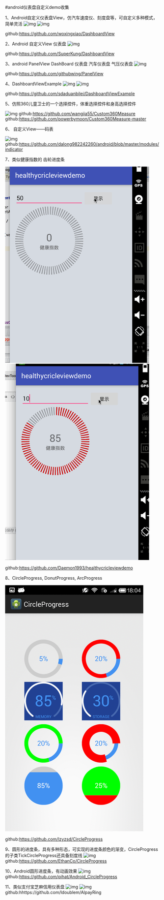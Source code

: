 #android仪表盘自定义demo收集

1、Android自定义仪表盘View，仿汽车速度仪、刻度盘等，可自定义多种模式，简单灵活
![img](https://github.com/woxingxiao/DashboardViewDemo/blob/master/screenshot/Screenshot5.png)
![img](https://github.com/woxingxiao/DashboardViewDemo/blob/master/screenshot/Screenshot6.gif)

github:https://github.com/woxingxiao/DashboardView


2、Android 自定义View 仪表盘
![img](https://github.com/SuperKung/DashboardView/raw/master/dashboard-view.gif)

github:https://github.com/SuperKung/DashboardView


3、android PanelView DashBoard 仪表盘 汽车仪表盘 气压仪表盘
![img](https://github.com/githubwing/PanelView/raw/master/perview.gif)

github:https://github.com/githubwing/PanelView

4、DashboardViewExample
![img](https://github.com/sdaduanbilei/DashboardViewExample/raw/master/screenshot/device-2014-12-15-174329.png)
![img](https://github.com/sdaduanbilei/DashboardViewExample/raw/master/screenshot/device-2014-12-12-144006.png)

github:https://github.com/sdaduanbilei/DashboardViewExample

5、仿照360儿童卫士的一个选择控件，体重选择控件和身高选择控件

![img](https://github.com/wangjia55/Custom360Measure/raw/master/shotscreen.png)
github:https://github.com/wangjia55/Custom360Measure
github:https://github.com/powerbymoon/Custom360Measure-master


6、 自定义View——码表

![img](https://github.com/dalong982242260/android/blob/master/modules/indicator/boohee_design.png)
github:https://github.com/dalong982242260/android/blob/master/modules/indicator

7、类似健康指数的 齿轮进度条

![img](https://github.com/Daemon1993/healthycricleviewdemo/raw/master/gif/1.gif)
![img](https://github.com/Daemon1993/healthycricleviewdemo/raw/master/gif/3.gif)

github:https://github.com/Daemon1993/healthycricleviewdemo

8、CircleProgress, DonutProgress, ArcProgress

![img](https://raw.githubusercontent.com/lzyzsd/CircleProgress/master/demos/circle_progress.gif)

github:https://github.com/lzyzsd/CircleProgress


9、圆形的进度条，具有多种形态，可实现的进度条颜色的渐变，CircleProgress的子类TickCircleProgress还具备刻度线
![img](https://github.com/EthanCo/CircleProgress/raw/master/CircleProgress.gif)
github:https://github.com/EthanCo/CircleProgress


10、Android圆形进度条，有动画效果
![img](https://github.com/pihat/Android_CircleProgress/raw/master/screenshot/circleprogress.gif)
github:https://github.com/pihat/Android_CircleProgress

11、类似支付宝芝麻信用仪表盘
![img](https://github.com/ldoublem/AlpayRing/raw/master/app/pic/1.png)
![img](https://github.com/ldoublem/AlpayRing/raw/master/app/pic/gif1.gif)
github:hhttps://github.com/ldoublem/AlpayRing
